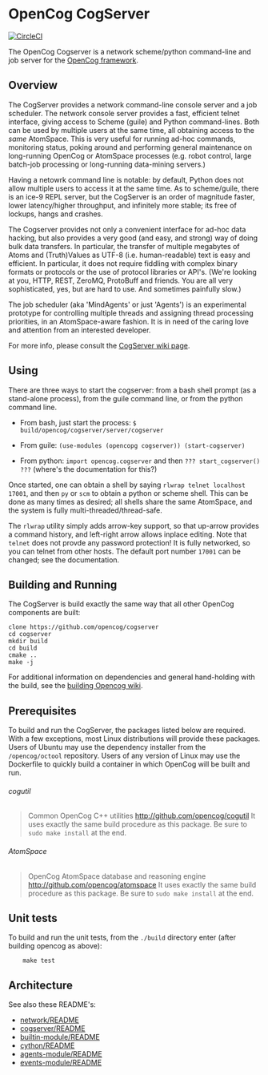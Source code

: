 OpenCog CogServer
=================

[![CircleCI](https://circleci.com/gh/opencog/cogserver.svg?style=svg)](https://circleci.com/gh/opencog/cogserver)

The OpenCog Cogserver is a network scheme/python command-line
and job server for the [OpenCog framework](https://opencog.org).

Overview
--------
The CogServer provides a network command-line console server and
a job scheduler.  The network console server provides a fast,
efficient telnet interface, giving access to Scheme (guile) and
Python command-lines.  Both can be used by multiple users at the
same time, all obtaining access to the *same* AtomSpace.  This
is very useful for running ad-hoc commands, monitoring status,
poking around and performing general maintenance on long-running
OpenCog or AtomSpace processes (e.g. robot control, large
batch-job processing or long-running data-mining servers.)

Having a netowrk command line is notable: by default, Python
does not allow multiple users to access it at the same time.
As to scheme/guile, there is an ice-9 REPL server, but the
CogServer is an order of magnitude faster, lower latency/higher
throughput, and infinitely more stable; its free of lockups,
hangs and crashes.

The Cogserver provides not only a convenient interface for ad-hoc
data hacking, but also provides a very good (and easy, and strong)
way of doing bulk data transfers. In particular, the transfer of
multiple megabytes of Atoms and (Truth)Values as UTF-8
(i.e. human-readable) text is easy and efficient. In particular,
it does not require fiddling with complex binary formats or
protocols or the use of protocol libraries or API's. (We're looking
at you, HTTP, REST, ZeroMQ, ProtoBuff and friends. You are all
very sophisticated, yes, but are hard to use. And sometimes painfully
slow.)

The job scheduler (aka 'MindAgents' or just 'Agents') is an
experimental prototype for controlling multiple threads and assigning
thread processing priorities, in an AtomSpace-aware fashion. It is in
need of the caring love and attention from an interested developer.

For more info, please consult the
[CogServer wiki page](https://wiki.opencog.org/w/CogServer).

Using
-----
There are three ways to start the cogserver: from a bash shell prompt
(as a stand-alone process), from the guile command line, or from the
python command line.

* From bash, just start the process:
  `$ build/opencog/cogserver/server/cogserver`

* From guile: `(use-modules (opencopg cogserver)) (start-cogserver)`

* From python: `import opencog.cogserver` and then
   `??? start_cogserver() ???` (where's the documentation for this?)

Once started, one can obtain a shell by saying `rlwrap telnet localhost
17001`, and then `py` or `scm` to obtain a python or scheme shell.  This
can be done as many times as desired; all shells share the same
AtomSpace, and the system is fully multi-threaded/thread-safe.

The `rlwrap` utility simply adds arrow-key support, so that up-arrow
provides a command history, and left-right arrow allows inplace editing.
Note that `telnet` does not provde any password protection!  It is
fully networked, so you can telnet from other hosts. The default port
number `17001` can be changed; see the documentation.

Building and Running
--------------------
The CogServer is build exactly the same way that all other OpenCog
components are built:
```
clone https://github.com/opencog/cogserver
cd cogserver
mkdir build
cd build
cmake ..
make -j
```
For additional information on dependencies and general hand-holding
with the build, see the [building Opencog
wiki](http://wiki.opencog.org/wikihome/index.php/Building_OpenCog).

Prerequisites
-------------
To build and run the CogServer, the packages listed below are required.
With a few exceptions, most Linux distributions will provide these
packages. Users of Ubuntu may use the dependency installer from the
`/opencog/octool` repository.  Users of any version of Linux may
use the Dockerfile to quickly build a container in which OpenCog will
be built and run.

###### cogutil
> Common OpenCog C++ utilities
> http://github.com/opencog/cogutil
> It uses exactly the same build procedure as this package. Be sure
  to `sudo make install` at the end.

###### AtomSpace
> OpenCog AtomSpace database and reasoning engine
> http://github.com/opencog/atomspace
> It uses exactly the same build procedure as this package. Be sure
  to `sudo make install` at the end.

Unit tests
----------
To build and run the unit tests, from the `./build` directory enter
(after building opencog as above):
```
    make test
```

Architecture
------------
See also these README's:

* [network/README](opencog/network/README.md)
* [cogserver/README](opencog/cogserver/server/README.md)
* [builtin-module/README](opencog/cogserver/modules/commands/README.md)
* [cython/README](opencog/cython/README.md)
* [agents-module/README](opencog/cogserver/modules/agents/README.md)
* [events-module/README](opencog/cogserver/modules/events/README.md)
